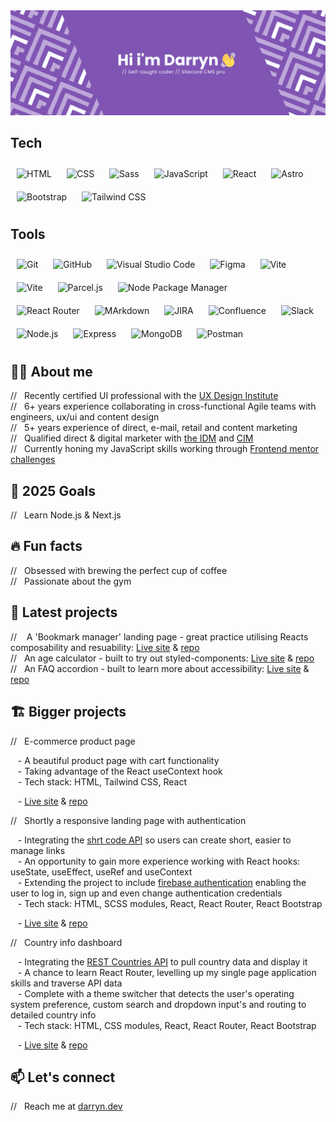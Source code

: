 <img src="github-banner.png" alt="Hi i'm Darryn. Self-taught coder & Sitecore CMS professional" />

## Tech 
<div align="left">
<img style="margin: 10px" src="https://img.shields.io/badge/-HTML5-7f54b3?logo=html5&logoColor=white&style=flat-square" alt="HTML" height="30" />
<img style="margin: 10px" src="https://img.shields.io/badge/-CSS3-7f54b3?logo=css&logoColor=white&style=flat-square" alt="CSS" height="30" />
<img style="margin: 10px" src="https://img.shields.io/badge/-Sass-7f54b3?logo=sass&logoColor=white&style=flat-square" alt="Sass" height="30" />
<img style="margin: 10px" src="https://img.shields.io/badge/-JavaScript-7f54b3?logo=javascript&logoColor=white&style=flat-square" alt="JavaScript" height="30" />
<img style="margin: 10px" src="https://img.shields.io/badge/-React-7f54b3?logo=react&logoColor=white&style=flat-square" alt="React" height="30" />
<img style="margin: 10px" src="https://img.shields.io/badge/-Astro-7f54b3?logo=astro&logoColor=white&style=flat-square" alt="Astro" height="30" />
</div>
<div align="left">
<img style="margin: 10px" src="https://img.shields.io/badge/-Bootstrap-7f54b3?logo=bootstrap&logoColor=white&style=flat-square" alt="Bootstrap" height="30" />
<img style="margin: 10px" src="https://img.shields.io/badge/-Tailwind%20CSS-7f54b3?logo=tailwindcss&logoColor=white&style=flat-square" alt="Tailwind CSS" height="30" />
</div>

## Tools

<div align="left">
<img style="margin: 10px" src="https://img.shields.io/badge/-Git-7f54b3?logo=git&logoColor=white&style=flat-square" alt="Git" height="30" />
<img style="margin: 10px" src="https://img.shields.io/badge/-GitHub-7f54b3?logo=github&logoColor=white&style=flat-square" alt="GitHub" height="30" />
<img style="margin: 10px" src="https://img.shields.io/badge/-VS%20Code-7f54b3?logo=visualstudiocode&logoColor=white&style=flat-square" alt="Visual Studio Code" height="30" />
<img style="margin: 10px" src="https://img.shields.io/badge/-Figma-7f54b3?logo=figma&logoColor=white&style=flat-square" alt="Figma" height="30" />
<img style="margin: 10px" src="https://img.shields.io/badge/-Create%20React%20App-7f54b3?logo=createreactapp&logoColor=white&style=flat-square" alt="Vite" height="30" />
<img style="margin: 10px" src="https://img.shields.io/badge/-Vite-7f54b3?logo=vite&logoColor=white&style=flat-square" alt="Vite" height="30" />
<img style="margin: 10px" src="https://img.shields.io/badge/-Parcel-7f54b3?logo=parcel&logoColor=white&style=flat-square" alt="Parcel.js" height="30" />
<img style="margin: 10px" src="https://img.shields.io/badge/-npm-7f54b3?logo=&logoColor=white&style=flat-square" alt="Node Package Manager" height="30" />
</div>
<div align="left">
<img style="margin: 10px" src="https://img.shields.io/badge/-React%20Router-7f54b3?logo=reactrouter&logoColor=white&style=flat-square" alt="React Router" height="30" />
<img style="margin: 10px" src="https://img.shields.io/badge/-Markdown-7f54b3?logo=markdown&logoColor=white&style=flat-square" alt="MArkdown" height="30" />
<img style="margin: 10px" src="https://img.shields.io/badge/-Jira-7f54b3?logo=jira&logoColor=white&style=flat-square" alt="JIRA" height="30" />
<img style="margin: 10px" src="https://img.shields.io/badge/-Confluence-7f54b3?logo=confluence&logoColor=white&style=flat-square" alt="Confluence" height="30" />
<img style="margin: 10px" src="https://img.shields.io/badge/-Slack-7f54b3?logo=slack&logoColor=white&style=flat-square" alt="Slack" height="30" />
<img style="margin: 10px" src="https://img.shields.io/badge/-Node.js-7f54b3?logo=node.js&logoColor=white&style=flat-square" alt="Node.js" height="30" />
<img style="margin: 10px" src="https://img.shields.io/badge/-Express-7f54b3?logo=express&logoColor=white&style=flat-square" alt="Express" height="30" />
<img style="margin: 10px" src="https://img.shields.io/badge/-MongoDB-7f54b3?logo=mongodb&logoColor=white&style=flat-square" alt="MongoDB" height="30" /> 
<img style="margin: 10px" src="https://img.shields.io/badge/-Postman-7f54b3?logo=postman&logoColor=white&style=flat-square" alt="Postman" height="30" /> 
</div>

## 👨‍💻 About me

// &nbsp;&nbsp;Recently certified UI professional with the [UX Design Institute](https://www.uxdesigninstitute.com/)<br>
// &nbsp;&nbsp;6+ years experience collaborating in cross-functional Agile teams with engineers, ux/ui and content design<br>
// &nbsp;&nbsp;5+ years experience of direct, e-mail, retail and content marketing<br>
// &nbsp;&nbsp;Qualified direct & digital marketer with [the IDM](https://www.theidm.com/) and [CIM](https://www.cim.co.uk/)<br>
// &nbsp;&nbsp;Currently honing my JavaScript skills working through [Frontend mentor challenges](https://www.frontendmentor.io/profile/darryncodes)

## 📅 2025 Goals

// &nbsp;&nbsp;Learn Node.js & Next.js<br>

## 🔥 Fun facts

// &nbsp;&nbsp;Obsessed with brewing the perfect cup of coffee<br>
// &nbsp;&nbsp;Passionate about the gym

## 👷 Latest projects

// &nbsp;&nbsp; A 'Bookmark manager' landing page - great practice utilising Reacts composability and resuability: [Live site](https://darryncodes.github.io/bookmark-landing-page/) & [repo](https://github.com/darryncodes/bookmark-landing-page)<br>
// &nbsp;&nbsp;An age calculator - built to try out styled-components: [Live site](https://darryncodes.github.io/age-calculator-app/) & [repo](https://github.com/darryncodes/age-calculator-app)<br>
// &nbsp;&nbsp;An FAQ accordion - built to learn more about accessibility: [Live site](https://darryncodes.github.io/accessible-faq-accordion/) & [repo](https://github.com/darryncodes/accessible-faq-accordion)<br>

## 🏗️ Bigger projects

// &nbsp;&nbsp;E-commerce product page<br>

&nbsp;&nbsp;&nbsp;- A beautiful product page with cart functionality <br>
&nbsp;&nbsp;&nbsp;- Taking advantage of the React useContext hook<br>
&nbsp;&nbsp;&nbsp;- Tech stack: HTML, Tailwind CSS, React<br>

&nbsp;&nbsp;&nbsp;- [Live site](https://darryncodes.github.io/ecommerce-product-page/) & [repo](https://github.com/darryncodes/ecommerce-product-page)<br>

// &nbsp;&nbsp;Shortly a responsive landing page with authentication<br>

&nbsp;&nbsp;&nbsp;- Integrating the [shrt code API](https://shrtco.de/) so users can create short, easier to manage links<br>
&nbsp;&nbsp;&nbsp;- An opportunity to gain more experience working with React hooks: useState, useEffect, useRef and useContext<br>
&nbsp;&nbsp;&nbsp;- Extending the project to include [firebase authentication](https://firebase.google.com/) enabling the user to log in, sign up and even change authentication credentials<br>
&nbsp;&nbsp;&nbsp;- Tech stack: HTML, SCSS modules, React, React Router, React Bootstrap<br>

&nbsp;&nbsp;&nbsp;- [Live site](https://darryncodes.github.io/url-shortening-api/) & [repo](https://github.com/darryncodes/url-shortening-api)<br>

// &nbsp;&nbsp;Country info dashboard<br>

&nbsp;&nbsp;&nbsp;- Integrating the [REST Countries API](https://restcountries.com/) to pull country data and display it<br>
&nbsp;&nbsp;&nbsp;- A chance to learn React Router, levelling up my single page application skills and traverse API data<br>
&nbsp;&nbsp;&nbsp;- Complete with a theme switcher that detects the user's operating system preference, custom search and dropdown input's and routing to detailed country info<br>
&nbsp;&nbsp;&nbsp;- Tech stack: HTML, CSS modules, React, React Router, React Bootstrap<br>

&nbsp;&nbsp;&nbsp;- [Live site](https://darryncodes.github.io/rest-countries-api/) & [repo](https://github.com/darryncodes/rest-countries-api)<br>

## 📫 Let's connect
// &nbsp;&nbsp;Reach me at [darryn.dev](https://www.darryn.dev/contact)
